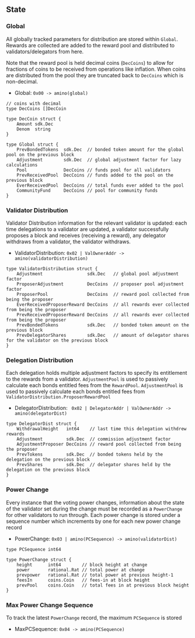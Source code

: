 ## State

### Global

All globally tracked parameters for distribution are stored within
`Global`.  Rewards are collected are added to the reward pool and
distributed to validators/delegators from here. 

Note that the reward pool is held decimal coins (`DecCoins`) to allow 
for fractions of coins to be received from operations like inflation. 
When coins are distributed from the pool they are truncated back to 
`DecCoins` which is non-decimal. 

 - Global:  `0x00 -> amino(global)`

```golang
// coins with decimal 
type DecCoins []DecCoin

type DecCoin struct {
    Amount sdk.Dec
    Denom  string
}

type Global struct {
	PrevBondedTokens  sdk.Dec  // bonded token amount for the global pool on the previous block 
    Adjustment        sdk.Dec  // global adjustment factor for lazy calculations
    Pool              DecCoins // funds pool for all validators
    PrevReceivedPool  DecCoins // funds added to the pool on the previous block
    EverReceivedPool  DecCoins // total funds ever added to the pool 
    CommunityFund     DecCoins // pool for community funds
}
```

### Validator Distribution

Validator Distribution information for the relevant validator is updated: each
time delegations to a validator are updated, a validator successfully proposes
a block and receives (receiving a reward), any delegator withdraws from a
validator, the validator withdraws. 

 - ValidatorDistribution:  `0x02 | ValOwnerAddr -> amino(validatorDistribution)`

```golang
type ValidatorDistribution struct {
    Adjustment                 sdk.Dec   // global pool adjustment factor
    ProposerAdjustment         DecCoins  // proposer pool adjustment factor
    ProposerPool               DecCoins  // reward pool collected from being the proposer
    EverReceivedProposerReward DecCoins  // all rewards ever collected from being the proposer
    PrevReceivedProposerReward DecCoins  // all rewards ever collected from being the proposer
	PrevBondedTokens           sdk.Dec   // bonded token amount on the previous block 
	PrevDelegatorShares        sdk.Dec   // amount of delegator shares for the validator on the previous block 
}
```

### Delegation Distribution 

Each delegation holds multiple adjustment factors to specify its entitlement to
the rewards from a validator. `AdjustmentPool` is  used to passively calculate
each bonds entitled fees from the `RewardPool`.  `AdjustmentPool` is used to
passively calculate each bonds entitled fees from
`ValidatorDistribution.ProposerRewardPool`
 
 - DelegatorDistribution: ` 0x02 | DelegatorAddr | ValOwnerAddr -> amino(delegatorDist)`

```golang
type DelegatorDist struct {
    WithdrawalHeight   int64    // last time this delegation withdrew rewards
    Adjustment         sdk.Dec  // commission adjustment factor
    AdjustmentProposer DecCoins // reward pool collected from being the proposer
    PrevTokens         sdk.Dec  // bonded tokens held by the delegation on the previous block
    PrevShares         sdk.Dec  // delegator shares held by the delegation on the previous block
}
```

### Power Change

Every instance that the voting power changes, information about the state of
the validator set during the change must be recorded as a `PowerChange` for
other validators to run through. Each power change is stored under a sequence
number which increments by one for each new power change record

 - PowerChange: `0x03 | amino(PCSequence) -> amino(validatorDist)`

```golang
type PCSequence int64 

type PowerChange struct {
    height      int64        // block height at change
    power       rational.Rat // total power at change
    prevpower   rational.Rat // total power at previous height-1 
    feesIn      coins.Coin   // fees-in at block height
    prevPool    coins.Coin   // total fees in at previous block height
}
```

### Max Power Change Sequence

To track the latest `PowerChange` record, the maximum `PCSequence` is stored

 - MaxPCSequence:   `0x04 -> amino(PCSequence)`
